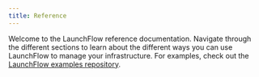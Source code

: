 ```yaml
---
title: Reference
---
```


Welcome to the LaunchFlow reference documentation. Navigate through the different sections to learn about the different ways you can use LaunchFlow to manage your infrastructure. For examples, check out the [LaunchFlow examples repository](https://github.com/launchflow/launchflow-examples).
